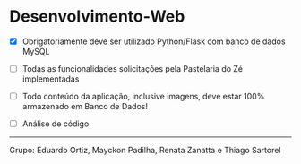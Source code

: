 # Desenvolvimento-Web

- [X] Obrigatoriamente deve ser utilizado Python/Flask com banco de dados MySQL
- [ ] Todas as funcionalidades solicitações pela Pastelaria do Zé implementadas
- [ ] Todo conteúdo da aplicação, inclusive imagens, deve estar 100% armazenado em Banco de Dados!
- [ ] Análise de código


___
Grupo: Eduardo Ortiz, Mayckon Padilha, Renata Zanatta e Thiago Sartorel

